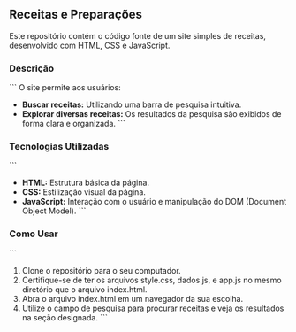 ## Receitas e Preparações

Este repositório contém o código fonte de um site simples de receitas, desenvolvido com HTML, CSS e JavaScript.

### Descrição
\`\`\`
O site permite aos usuários:

* **Buscar receitas:** Utilizando uma barra de pesquisa intuitiva.
* **Explorar diversas receitas:** Os resultados da pesquisa são exibidos de forma clara e organizada.
\`\`\`
### Tecnologias Utilizadas
\`\`\`
* **HTML:** Estrutura básica da página.
* **CSS:** Estilização visual da página.
* **JavaScript:** Interação com o usuário e manipulação do DOM (Document Object Model).
\`\`\`

### Como Usar
\`\`\`
1.  Clone o repositório para o seu computador.
2.  Certifique-se de ter os arquivos style.css, dados.js, e app.js no mesmo diretório que o arquivo index.html.
3.  Abra o arquivo index.html em um navegador da sua escolha.
4.  Utilize o campo de pesquisa para procurar receitas e veja os resultados na seção designada.
\`\`\`